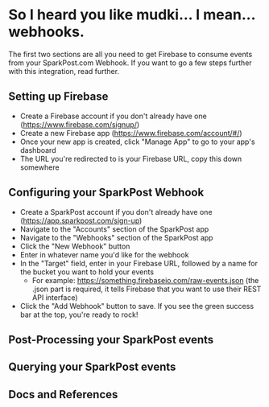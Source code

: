# So I heard you like mudki... I mean... webhooks.
The first two sections are all you need to get Firebase to consume events from your SparkPost.com Webhook. If you want to go a few steps further with this integration, read further.

## Setting up Firebase
 * Create a Firebase account if you don't already have one (https://www.firebase.com/signup/)
 * Create a new Firebase app (https://www.firebase.com/account/#/)
 * Once your new app is created, click "Manage App" to go to your app's dashboard
 * The URL you're redirected to is your Firebase URL, copy this down somewhere

## Configuring your SparkPost Webhook
 * Create a SparkPost account if you don't already have one (https://app.sparkpost.com/sign-up)
 * Navigate to the "Accounts" section of the SparkPost app
 * Navigate to the "Webhooks" section of the SparkPost app
 * Click the "New Webhook" button
 * Enter in whatever name you'd like for the webhook
 * In the "Target" field, enter in your Firebase URL, followed by a name for the bucket you want to hold your events
   * For example: https://something.firebaseio.com/raw-events.json (the .json part is required, it tells Firebase that you want to use their REST API interface)
 * Click the "Add Webhook" button to save. If you see the green success bar at the top, you're ready to rock!

## Post-Processing your SparkPost events

## Querying your SparkPost events

## Docs and References
